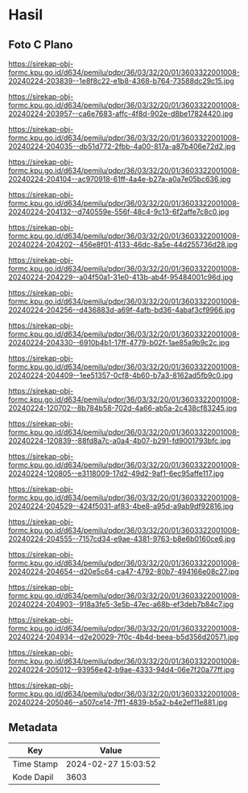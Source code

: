# Hasil

## Foto C Plano

https://sirekap-obj-formc.kpu.go.id/d634/pemilu/pdpr/36/03/32/20/01/3603322001008-20240224-203839--1e8f8c22-e1b8-4368-b764-73588dc29c15.jpg

https://sirekap-obj-formc.kpu.go.id/d634/pemilu/pdpr/36/03/32/20/01/3603322001008-20240224-203957--ca6e7683-affc-4f8d-902e-d8be17824420.jpg

https://sirekap-obj-formc.kpu.go.id/d634/pemilu/pdpr/36/03/32/20/01/3603322001008-20240224-204035--db51d772-2fbb-4a00-817a-a87b406e72d2.jpg

https://sirekap-obj-formc.kpu.go.id/d634/pemilu/pdpr/36/03/32/20/01/3603322001008-20240224-204104--ac970918-61ff-4a4e-b27a-a0a7e05bc636.jpg

https://sirekap-obj-formc.kpu.go.id/d634/pemilu/pdpr/36/03/32/20/01/3603322001008-20240224-204132--d740559e-556f-48c4-9c13-6f2affe7c8c0.jpg

https://sirekap-obj-formc.kpu.go.id/d634/pemilu/pdpr/36/03/32/20/01/3603322001008-20240224-204202--456e8f01-4133-46dc-8a5e-44d255736d28.jpg

https://sirekap-obj-formc.kpu.go.id/d634/pemilu/pdpr/36/03/32/20/01/3603322001008-20240224-204229--a04f50a1-31e0-413b-ab4f-95484001c96d.jpg

https://sirekap-obj-formc.kpu.go.id/d634/pemilu/pdpr/36/03/32/20/01/3603322001008-20240224-204256--d436883d-a69f-4afb-bd36-4abaf3cf9966.jpg

https://sirekap-obj-formc.kpu.go.id/d634/pemilu/pdpr/36/03/32/20/01/3603322001008-20240224-204330--6910b4b1-17ff-4779-b02f-1ae85a9b9c2c.jpg

https://sirekap-obj-formc.kpu.go.id/d634/pemilu/pdpr/36/03/32/20/01/3603322001008-20240224-204409--1ee51357-0cf8-4b60-b7a3-8162ad5fb9c0.jpg

https://sirekap-obj-formc.kpu.go.id/d634/pemilu/pdpr/36/03/32/20/01/3603322001008-20240224-120702--8b784b58-702d-4a66-ab5a-2c438cf83245.jpg

https://sirekap-obj-formc.kpu.go.id/d634/pemilu/pdpr/36/03/32/20/01/3603322001008-20240224-120839--88fd8a7c-a0a4-4b07-b291-fd9001793bfc.jpg

https://sirekap-obj-formc.kpu.go.id/d634/pemilu/pdpr/36/03/32/20/01/3603322001008-20240224-120805--e3118009-17d2-49d2-9af1-6ec95affe117.jpg

https://sirekap-obj-formc.kpu.go.id/d634/pemilu/pdpr/36/03/32/20/01/3603322001008-20240224-204529--424f5031-af83-4be8-a95d-a9ab9df92816.jpg

https://sirekap-obj-formc.kpu.go.id/d634/pemilu/pdpr/36/03/32/20/01/3603322001008-20240224-204555--7157cd34-e9ae-4381-9763-b8e6b0160ce6.jpg

https://sirekap-obj-formc.kpu.go.id/d634/pemilu/pdpr/36/03/32/20/01/3603322001008-20240224-204654--d20e5c64-ca47-4792-80b7-494166e08c27.jpg

https://sirekap-obj-formc.kpu.go.id/d634/pemilu/pdpr/36/03/32/20/01/3603322001008-20240224-204903--918a3fe5-3e5b-47ec-a68b-ef3deb7b84c7.jpg

https://sirekap-obj-formc.kpu.go.id/d634/pemilu/pdpr/36/03/32/20/01/3603322001008-20240224-204934--d2e20029-7f0c-4b4d-beea-b5d356d20571.jpg

https://sirekap-obj-formc.kpu.go.id/d634/pemilu/pdpr/36/03/32/20/01/3603322001008-20240224-205012--93956e42-b9ae-4333-94d4-06e7f20a77ff.jpg

https://sirekap-obj-formc.kpu.go.id/d634/pemilu/pdpr/36/03/32/20/01/3603322001008-20240224-205046--a507ce14-7ff1-4839-b5a2-b4e2ef11e881.jpg


## Metadata

| Key        | Value               |
| ---------- | ------------------- |
| Time Stamp | 2024-02-27 15:03:52 |
| Kode Dapil | 3603                |




